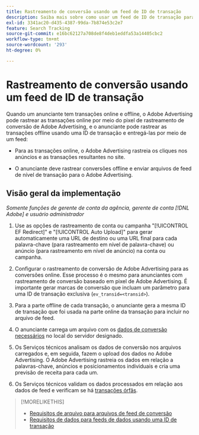 ```yaml
---
title: Rastreamento de conversão usando um feed de ID de transação
description: Saiba mais sobre como usar um feed de ID de transação para dados de rastreamento de conversão.
exl-id: 3341ac20-d435-4387-99da-7b874e53c2e7
feature: Search Tracking
source-git-commit: e16bc62127a708de8f4deb1eddfa53a14405cbc2
workflow-type: tm+mt
source-wordcount: '293'
ht-degree: 0%

---
```


# Rastreamento de conversão usando um feed de ID de transação

Quando um anunciante tem transações online e offline, o Adobe Advertising pode rastrear as transações online por meio do pixel de rastreamento de conversão de Adobe Advertising, e o anunciante pode rastrear as transações offline usando uma ID de transação e entregá-las por meio de um feed:

* Para as transações online, o Adobe Advertising rastreia os cliques nos anúncios e as transações resultantes no site.

* O anunciante deve rastrear conversões offline e enviar arquivos de feed de nível de transação para o Adobe Advertising.

## Visão geral da implementação

*Somente funções de gerente de conta da agência, gerente de conta [!DNL Adobe] e usuário administrador*

1. Use as opções de rastreamento de conta ou campanha &quot;[!UICONTROL EF Redirect]&quot; e &quot;[!UICONTROL Auto Upload]&quot; para gerar automaticamente uma URL de destino ou uma URL final para cada palavra-chave (para rastreamento em nível de palavra-chave) ou anúncio (para rastreamento em nível de anúncio) na conta ou campanha.

1. Configurar o rastreamento de conversão de Adobe Advertising para as conversões online. Esse processo é o mesmo para anunciantes com rastreamento de conversão baseado em pixel de Adobe Advertising. É importante gerar marcas de conversão que incluam um parâmetro para uma ID de transação exclusiva (`ev_transid=<transid>`).

1. Para a parte offline de cada transação, o anunciante gera a mesma ID de transação que foi usada na parte online da transação para incluir no arquivo de feed.

1. O anunciante carrega um arquivo com os [dados de conversão necessários](/help/search-social-commerce/tracking/feed-transaction-id-data-requirements.md) no local do servidor designado.

1. Os Serviços técnicos analisam os dados de conversão nos arquivos carregados e, em seguida, fazem o upload dos dados no Adobe Advertising. O Adobe Advertising rastreia os dados em relação a palavras-chave, anúncios e posicionamentos individuais e cria uma previsão de receita para cada um.

1. Os Serviços técnicos validam os dados processados em relação aos dados de feed e verificam se há [transações órfãs](/help/search-social-commerce/glossary.md#o-p).

>[!MORELIKETHIS]
>
>* [Requisitos de arquivo para arquivos de feed de conversão](feed-file-requirements.md)
>* [Requisitos de dados para feeds de dados usando uma ID de transação](/help/search-social-commerce/tracking/feed-transaction-id-data-requirements.md)
